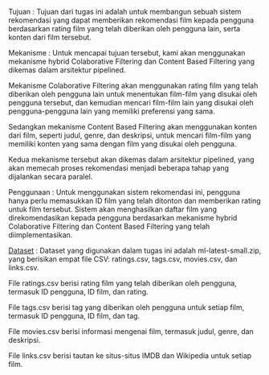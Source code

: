 Tujuan :
Tujuan dari tugas ini adalah untuk membangun sebuah sistem rekomendasi yang dapat memberikan rekomendasi film kepada pengguna berdasarkan rating film yang telah diberikan oleh pengguna lain, serta konten dari film tersebut.

Mekanisme :
Untuk mencapai tujuan tersebut, kami akan menggunakan mekanisme hybrid Colaborative Filtering dan Content Based Filtering yang dikemas dalam arsitektur pipelined.

Mekanisme Colaborative Filtering akan menggunakan rating film yang telah diberikan oleh pengguna lain untuk menentukan film-film yang disukai oleh pengguna tersebut, dan kemudian mencari film-film lain yang disukai oleh pengguna-pengguna lain yang memiliki preferensi yang sama.

Sedangkan mekanisme Content Based Filtering akan menggunakan konten dari film, seperti judul, genre, dan deskripsi, untuk mencari film-film yang memiliki konten yang sama dengan film yang disukai oleh pengguna.

Kedua mekanisme tersebut akan dikemas dalam arsitektur pipelined, yang akan memecah proses rekomendasi menjadi beberapa tahap yang dijalankan secara paralel.

Penggunaan :
Untuk menggunakan sistem rekomendasi ini, pengguna hanya perlu memasukkan ID film yang telah ditonton dan memberikan rating untuk film tersebut. Sistem akan menghasilkan daftar film yang direkomendasikan kepada pengguna berdasarkan mekanisme hybrid Colaborative Filtering dan Content Based Filtering yang telah diimplementasikan.

[Dataset](https://files.grouplens.org/datasets/movielens/ml-latest-small.zip) :
Dataset yang digunakan dalam tugas ini adalah ml-latest-small.zip, yang berisikan empat file CSV: ratings.csv, tags.csv, movies.csv, dan links.csv.

File ratings.csv berisi rating film yang telah diberikan oleh pengguna, termasuk ID pengguna, ID film, dan rating.

File tags.csv berisi tag yang diberikan oleh pengguna untuk setiap film, termasuk ID pengguna, ID film, dan tag.

File movies.csv berisi informasi mengenai film, termasuk judul, genre, dan deskripsi.

File links.csv berisi tautan ke situs-situs IMDB dan Wikipedia untuk setiap film.


